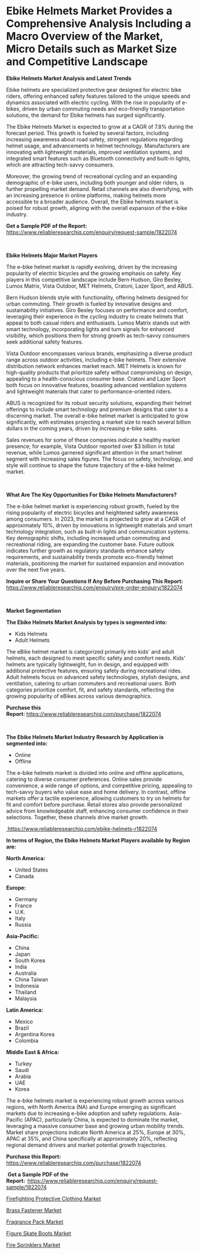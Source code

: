 <p><h1>Ebike Helmets Market Provides a Comprehensive Analysis Including a Macro Overview of the Market, Micro Details such as Market Size and Competitive Landscape</h1></p><p><strong>Ebike Helmets Market Analysis and Latest Trends</strong></p>
<p><p>Ebike helmets are specialized protective gear designed for electric bike riders, offering enhanced safety features tailored to the unique speeds and dynamics associated with electric cycling. With the rise in popularity of e-bikes, driven by urban commuting needs and eco-friendly transportation solutions, the demand for Ebike helmets has surged significantly.</p><p>The Ebike Helmets Market is expected to grow at a CAGR of 7.8% during the forecast period. This growth is fueled by several factors, including increasing awareness about road safety, stringent regulations regarding helmet usage, and advancements in helmet technology. Manufacturers are innovating with lightweight materials, improved ventilation systems, and integrated smart features such as Bluetooth connectivity and built-in lights, which are attracting tech-savvy consumers.</p><p>Moreover, the growing trend of recreational cycling and an expanding demographic of e-bike users, including both younger and older riders, is further propelling market demand. Retail channels are also diversifying, with an increasing presence in online platforms, making helmets more accessible to a broader audience. Overall, the Ebike helmets market is poised for robust growth, aligning with the overall expansion of the e-bike industry.</p></p>
<p><strong>Get a Sample PDF of the Report:&nbsp;</strong> <a href="https://www.reliableresearchiq.com/enquiry/request-sample/1822074?utm_campaign=1117&utm_medium=2&utm_source=Github&utm_content=ia&utm_term=04042025&utm_id=ebike-helmets">https://www.reliableresearchiq.com/enquiry/request-sample/1822074</a></p>
<p>&nbsp;</p>
<p><strong>Ebike Helmets Major Market Players</strong></p>
<p><p>The e-bike helmet market is rapidly evolving, driven by the increasing popularity of electric bicycles and the growing emphasis on safety. Key players in this competitive landscape include Bern Hudson, Giro Bexley, Lumos Matrix, Vista Outdoor, MET Helmets, Cratoni, Lazer Sport, and ABUS.</p><p>Bern Hudson blends style with functionality, offering helmets designed for urban commuting. Their growth is fueled by innovative designs and sustainability initiatives. Giro Bexley focuses on performance and comfort, leveraging their experience in the cycling industry to create helmets that appeal to both casual riders and enthusiasts. Lumos Matrix stands out with smart technology, incorporating lights and turn signals for enhanced visibility, which positions them for strong growth as tech-savvy consumers seek additional safety features.</p><p>Vista Outdoor encompasses various brands, emphasizing a diverse product range across outdoor activities, including e-bike helmets. Their extensive distribution network enhances market reach. MET Helmets is known for high-quality products that prioritize safety without compromising on design, appealing to a health-conscious consumer base. Cratoni and Lazer Sport both focus on innovative features, boasting advanced ventilation systems and lightweight materials that cater to performance-oriented riders.</p><p>ABUS is recognized for its robust security solutions, expanding their helmet offerings to include smart technology and premium designs that cater to a discerning market. The overall e-bike helmet market is anticipated to grow significantly, with estimates projecting a market size to reach several billion dollars in the coming years, driven by increasing e-bike sales.</p><p>Sales revenues for some of these companies indicate a healthy market presence; for example, Vista Outdoor reported over $3 billion in total revenue, while Lumos garnered significant attention in the smart helmet segment with increasing sales figures. The focus on safety, technology, and style will continue to shape the future trajectory of the e-bike helmet market.</p></p>
<p>&nbsp;</p>
<p><strong>What Are The Key Opportunities For Ebike Helmets Manufacturers?</strong></p>
<p><p>The e-bike helmet market is experiencing robust growth, fueled by the rising popularity of electric bicycles and heightened safety awareness among consumers. In 2023, the market is projected to grow at a CAGR of approximately 10%, driven by innovations in lightweight materials and smart technology integration, such as built-in lights and communication systems. Key demographic shifts, including increased urban commuting and recreational riding, are expanding the customer base. Future outlook indicates further growth as regulatory standards enhance safety requirements, and sustainability trends promote eco-friendly helmet materials, positioning the market for sustained expansion and innovation over the next five years.</p></p>
<p><strong>Inquire or Share Your Questions If Any Before Purchasing This Report:</strong> <a href="https://www.reliableresearchiq.com/enquiry/pre-order-enquiry/1822074?utm_campaign=1117&utm_medium=2&utm_source=Github&utm_content=ia&utm_term=04042025&utm_id=ebike-helmets">https://www.reliableresearchiq.com/enquiry/pre-order-enquiry/1822074</a></p>
<p>&nbsp;</p>
<p><strong>Market Segmentation</strong></p>
<p><strong>The Ebike Helmets Market Analysis by types is segmented into:</strong></p>
<p><ul><li>Kids Helmets</li><li>Adult Helmets</li></ul></p>
<p><p>The eBike helmet market is categorized primarily into kids' and adult helmets, each designed to meet specific safety and comfort needs. Kids' helmets are typically lightweight, fun in design, and equipped with additional protective features, ensuring safety during recreational rides. Adult helmets focus on advanced safety technologies, stylish designs, and ventilation, catering to urban commuters and recreational users. Both categories prioritize comfort, fit, and safety standards, reflecting the growing popularity of eBikes across various demographics.</p></p>
<p><strong>Purchase this Report:&nbsp;</strong><a href="https://www.reliableresearchiq.com/purchase/1822074?utm_campaign=1117&utm_medium=2&utm_source=Github&utm_content=ia&utm_term=04042025&utm_id=ebike-helmets">https://www.reliableresearchiq.com/purchase/1822074</a></p>
<p>&nbsp;</p>
<p><strong>The Ebike Helmets Market Industry Research by Application is segmented into:</strong></p>
<p><ul><li>Online</li><li>Offline</li></ul></p>
<p><p>The e-bike helmets market is divided into online and offline applications, catering to diverse consumer preferences. Online sales provide convenience, a wide range of options, and competitive pricing, appealing to tech-savvy buyers who value ease and home delivery. In contrast, offline markets offer a tactile experience, allowing customers to try on helmets for fit and comfort before purchase. Retail stores also provide personalized advice from knowledgeable staff, enhancing consumer confidence in their selections. Together, these channels drive market growth.</p></p>
<p><a href="https://www.reliableresearchiq.com/ebike-helmets-r1822074?utm_campaign=1117&utm_medium=2&utm_source=Github&utm_content=ia&utm_term=04042025&utm_id=ebike-helmets">&nbsp;https://www.reliableresearchiq.com/ebike-helmets-r1822074</a></p>
<p><strong>In terms of Region, the Ebike Helmets Market Players available by Region are:</strong></p>
<p>
    <p> <strong> North America: </strong>
        <ul>
            <li>United States</li>
            <li>Canada</li>
        </ul>
        </p> 
    <p> <strong> Europe: </strong>
        <ul>
            <li>Germany</li>
            <li>France</li>
            <li>U.K.</li>
            <li>Italy</li>
            <li>Russia</li>
        </ul>
        </p> 
    <p> <strong> Asia-Pacific: </strong>
        <ul>
            <li>China</li>
            <li>Japan</li>
            <li>South Korea</li>
            <li>India</li>
            <li>Australia</li>
            <li>China Taiwan</li>
            <li>Indonesia</li>
            <li>Thailand</li>
            <li>Malaysia</li>
        </ul>
        </p> 
    <p> <strong> Latin America: </strong>
        <ul>
            <li>Mexico</li>
            <li>Brazil</li>
            <li>Argentina Korea</li>
            <li>Colombia</li>
        </ul>
        </p> 
    <p> <strong> Middle East & Africa: </strong>
        <ul>
            <li>Turkey</li>
            <li>Saudi</li>
            <li>Arabia</li>
            <li>UAE</li>
            <li>Korea</li>
        </ul>
    </p>
    </p>
<p><p>The e-bike helmets market is experiencing robust growth across various regions, with North America (NA) and Europe emerging as significant markets due to increasing e-bike adoption and safety regulations. Asia-Pacific (APAC), particularly China, is expected to dominate the market, leveraging a massive consumer base and growing urban mobility trends. Market share projections indicate North America at 25%, Europe at 30%, APAC at 35%, and China specifically at approximately 20%, reflecting regional demand drivers and market potential growth trajectories.</p></p>
<p><strong>Purchase this Report: </strong><a href="https://www.reliableresearchiq.com/purchase/1822074?utm_campaign=1117&utm_medium=2&utm_source=Github&utm_content=ia&utm_term=04042025&utm_id=ebike-helmets">https://www.reliableresearchiq.com/purchase/1822074</a></p>
<p>&nbsp;<strong>Get a Sample PDF of the Report:&nbsp;&nbsp;</strong><a href="https://www.reliableresearchiq.com/enquiry/request-sample/1822074?utm_campaign=1117&utm_medium=2&utm_source=Github&utm_content=ia&utm_term=04042025&utm_id=ebike-helmets">https://www.reliableresearchiq.com/enquiry/request-sample/1822074</a></p>
<p><strong></strong></p>
<p><p><a href="https://github.com/jullselai/Market-Research-Report-List-1/blob/main/firefighting-protective-clothing-market.md?utm_campaign=1117&utm_medium=2&utm_source=Github&utm_content=ia&utm_term=04042025&utm_id=ebike-helmets">Firefighting Protective Clothing Market</a></p><p><a href="https://github.com/jaspartatin/Market-Research-Report-List-1/blob/main/brass-fastener-market.md?utm_campaign=1117&utm_medium=2&utm_source=Github&utm_content=ia&utm_term=04042025&utm_id=ebike-helmets">Brass Fastener Market</a></p><p><a href="https://github.com/elceryaneik/Market-Research-Report-List-1/blob/main/fragrance-pack-market.md?utm_campaign=1117&utm_medium=2&utm_source=Github&utm_content=ia&utm_term=04042025&utm_id=ebike-helmets">Fragrance Pack Market</a></p><p><a href="https://github.com/dusektwinec3/Market-Research-Report-List-1/blob/main/figure-skate-boots-market.md?utm_campaign=1117&utm_medium=2&utm_source=Github&utm_content=ia&utm_term=04042025&utm_id=ebike-helmets">Figure Skate Boots Market</a></p><p><a href="https://github.com/luhleickov/Market-Research-Report-List-1/blob/main/fire-sprinklers-market.md?utm_campaign=1117&utm_medium=2&utm_source=Github&utm_content=ia&utm_term=04042025&utm_id=ebike-helmets">Fire Sprinklers Market</a></p></p>